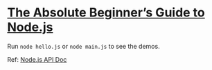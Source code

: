 [The Absolute Beginner’s Guide to Node.js](https://blog.codeship.com/node-js-tutorial/)
=======================================================================================

Run `node hello.js` or `node main.js` to see the demos.

Ref: [Node.js API Doc](https://nodejs.org/api/)
